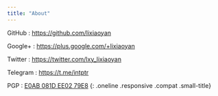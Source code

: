```yaml
---
title: "About"
---
```


GitHub
: <https://github.com/lixiaoyan>

Google+
: <https://plus.google.com/+lixiaoyan>

Twitter
: <https://twitter.com/lxy_lixiaoyan>

Telegram
: <https://t.me/intptr>

PGP
: [E0AB 081D EE02 79E8](https://pgp.mit.edu/pks/lookup?op=get&search=0xE0AB081DEE0279E8)
{: .oneline .responsive .compat .small-title}
